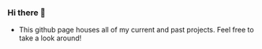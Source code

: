 ### Hi there 👋

- This github page houses all of my current and past projects. Feel free to take a look around!
